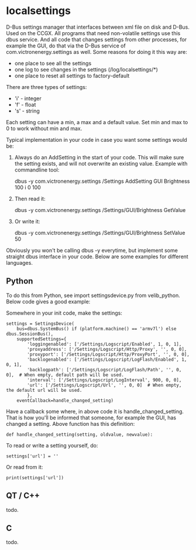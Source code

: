 # localsettings

D-Bus settings manager that interfaces between xml file on disk and D-Bus. Used on
the CCGX. All programs that need non-volatile settings use this dbus service. And
all code that changes settings from other processes, for example the GUI, do that
via the D-Bus service of com.victronenergy.settings as well. Some reasons for doing
it this way are:
- one place to see all the settings
- one log to see changes in the settings (/log/localsettings/*)
- one place to reset all settings to factory-default

There are three types of settings:
- 'i' - integer
- 'f' - float
- 's' - string

Each setting can have a min, a max and a default value. Set min and max to 0 to work without min and max.

Typical implementation in your code in case you want some settings would be:

1. Always do an AddSetting in the start of your code. This will make sure the setting
exists, and will not overwrite an existing value. Example with commandline tool:

    dbus -y com.victronenergy.settings /Settings AddSetting GUI Brightness 100 i 0 100

2. Then read it:

    dbus -y com.victronenergy.settings /Settings/GUI/Brightness GetValue

3. Or write it:

    dbus -y com.victronenergy.settings /Settings/GUI/Brightness SetValue 50

Obviously you won't be calling dbus -y everytime, but implement some straight dbus
interface in your code. Below are some examples for different languages.

## Python

To do this from Python, see import settingsdevice.py from velib_python. Below code gives a good example:

Somewhere in your init code, make the settings:

    settings = SettingsDevice(
        bus=dbus.SystemBus() if (platform.machine() == 'armv7l') else dbus.SessionBus(),
        supportedSettings={
            'loggingenabled': ['/Settings/Logscript/Enabled', 1, 0, 1],
            'proxyaddress': ['/Settings/Logscript/Http/Proxy', '', 0, 0],
            'proxyport': ['/Settings/Logscript/Http/ProxyPort', '', 0, 0],
            'backlogenabled': ['/Settings/Logscript/LogFlash/Enabled', 1, 0, 1],
            'backlogpath': ['/Settings/Logscript/LogFlash/Path', '', 0, 0],  # When empty, default path will be used.
            'interval': ['/Settings/Logscript/LogInterval', 900, 0, 0],
            'url': ['/Settings/Logscript/Url', '', 0, 0]  # When empty, the default url will be used.
            },
        eventCallback=handle_changed_setting)

Have a callback some where, in above code it is handle_changed_setting. That is how
you'ĺl be informed that someone, for example the GUI, has changed a setting. Above
function has this definition:

    def handle_changed_setting(setting, oldvalue, newvalue):


To read or write a setting yourself, do:

    settings['url'] = ''


Or read from it:

    print(settings['url'])

## QT / C++
todo.

## C
todo.

